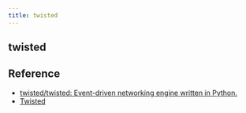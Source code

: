 ```yaml
---
title: twisted
---
```


## twisted


## Reference
* [twisted/twisted: Event-driven networking engine written in Python.](https://github.com/twisted/twisted)
* [Twisted](https://twistedmatrix.com/trac/)
